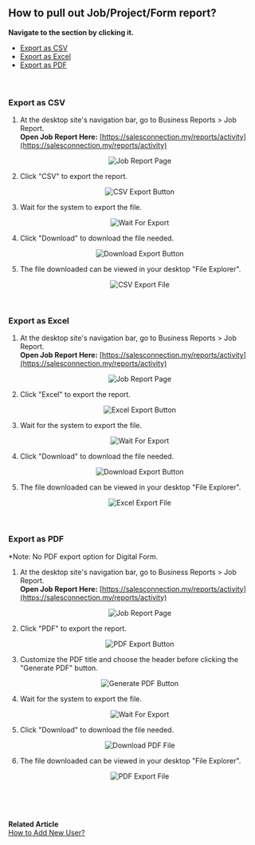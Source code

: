 ## How to pull out Job/Project/Form report?
**Navigate to the section by clicking it.**<br>

- [Export as CSV](#section1)<br>
- [Export as Excel](#section2)<br>
- [Export as PDF](#section3)
<br><br><br>

<a id="section1"></a>
### Export as CSV
  1. At the desktop site's navigation bar, go to Business Reports > Job Report.<br>
     **Open Job Report Here:** [https://salesconnection.my/reports/activity](https://salesconnection.my/reports/activity)<br>

     <p align="center">
       <img src="img/Job_Report_Page.png" alt="Job Report Page">
     </p>

  2. Click "CSV" to export the report.<br>

     <p align="center">
       <img src="img/CSV_Export_Button.png" alt="CSV Export Button">
     </p>

  3. Wait for the system to export the file.<br>

     <p align="center">
       <img src="img/Wait_For_Export.png" alt="Wait For Export">
     </p>

  4. Click "Download" to download the file needed.<br>

     <p align="center">
       <img src="img/Download_Export_Button.png" alt="Download Export Button">
     </p>

  5. The file downloaded can be viewed in your desktop "File Explorer".<br>

     <p align="center">
       <img src="img/CSV_Export_File.png" alt="CSV Export File">
     </p>
     <br>

<a id="section2"></a>
### Export as Excel
  1. At the desktop site's navigation bar, go to Business Reports > Job Report.<br>
     **Open Job Report Here:** [https://salesconnection.my/reports/activity](https://salesconnection.my/reports/activity)<br>

     <p align="center">
       <img src="img/Job_Report_Page.png" alt="Job Report Page">
     </p>

  2. Click "Excel" to export the report.<br>

     <p align="center">
       <img src="img/Excel_Export_Button.png" alt="Excel Export Button">
     </p>

  3. Wait for the system to export the file.<br>

     <p align="center">
       <img src="img/Wait_For_Export.png" alt="Wait For Export">
     </p>

  4. Click "Download" to download the file needed.<br>

     <p align="center">
       <img src="img/Download_Export_Button.png" alt="Download Export Button">
     </p>

  5. The file downloaded can be viewed in your desktop "File Explorer".<br>

     <p align="center">
       <img src="img/Excel_Export_File.png" alt="Excel Export File">
     </p>
     <br>
     
<a id="section3"></a>
### Export as PDF
*Note: No PDF export option for Digital Form.<br>
  1. At the desktop site's navigation bar, go to Business Reports > Job Report.<br>
     **Open Job Report Here:** [https://salesconnection.my/reports/activity](https://salesconnection.my/reports/activity)<br>

     <p align="center">
       <img src="img/Job_Report_Page.png" alt="Job Report Page">
     </p>

  2. Click "PDF" to export the report.<br>

     <p align="center">
       <img src="img/PDF_Export_Button.png" alt="PDF Export Button">
     </p>

  3. Customize the PDF title and choose the header before clicking the "Generate PDF" button.<br>
  
     <p align="center">
       <img src="img/Generate_PDF_Button.png" alt="Generate PDF Button">
     </p>
  
  4. Wait for the system to export the file.<br>

     <p align="center">
       <img src="img/Wait_For_Export.png" alt="Wait For Export">
     </p>

  5. Click "Download" to download the file needed.<br>

     <p align="center">
       <img src="img/Download_PDF_File.png" alt="Download PDF File">
     </p>

  6. The file downloaded can be viewed in your desktop "File Explorer".<br>

     <p align="center">
       <img src="img/PDF_Export_File.png" alt="PDF Export File">
     </p>
     <br><br><br>



**Related Article**<br>
[How to Add New User?](Add_New_User.md)
